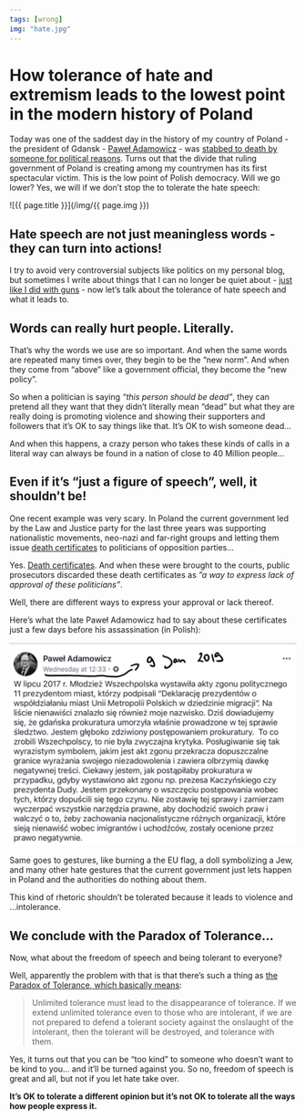 ```yaml
---
tags: [wrong]
img: "hate.jpg"
---
```


# How tolerance of hate and extremism leads to the lowest point in the modern history of Poland

Today was one of the saddest day in the history of my country of Poland - the president of Gdansk - [Paweł Adamowicz](https://en.m.wikipedia.org/wiki/Pawe%C5%82_Adamowicz) - was [stabbed to death by someone for political reasons](https://www.bbc.co.uk/news/world-europe-46867286). Turns out that the divide that ruling government of Poland is creating among my countrymen has its first spectacular victim. This is the low point of Polish democracy. Will we go lower? Yes, we will if we don’t stop the to tolerate the hate speech:
 
<!--More-->

![{{ page.title }}](/img/{{ page.img }})

## Hate speech are not just meaningless words - they can turn into actions!

I try to avoid very controversial subjects like politics on my personal blog, but sometimes I write about things that I can no longer be quiet about - [just like I did with guns](https://sliwinski.com/guns) - now let’s talk about the tolerance of hate speech and what it leads to.

## Words can really hurt people. Literally.

That’s why the words we use are so important. And when the same words are repeated many times over, they begin to be the “new norm”. And when they come from “above” like a government official, they become the “new policy”.

So when a politician is saying *“this person should be dead”*, they can pretend all they want that they didn’t literally mean “dead” but what they are really doing is promoting violence and showing their supporters and followers that it’s OK to say things like that. It’s OK to wish someone dead...

And when this happens, a crazy person who takes these kinds of calls in a literal way can always be found in a nation of close to 40 Million people...

## Even if it’s “just a figure of speech”, well, it shouldn't be!

One recent example was very scary. In Poland the current government led by the Law and Justice party for the last three years was supporting nationalistic movements, neo-nazi and far-right groups and letting them issue [death certificates](https://wiadomosci.dziennik.pl/polityka/artykuly/588770,mlodziez-wszechpolska-akty-politycznego-zgonu-migracja-umorzenie.html) to politicians of opposition parties...

Yes. [Death certificates](http://wroclawuncut.com/2017/07/06/polish-youth-mock-up-dutkiewicz-death-certificate-in-immigration-protest/). And when these were brought to the courts, public prosecutors discarded these death certificates as *”a way to express lack of approval of these politicians”*.

Well, there are different ways to express your approval or lack thereof.

Here’s what the late Paweł Adamowicz had to say about these certificates just a few days before his assassination (in Polish): 

![How tolerance of hate and extremism leads to the lowest point in the modern history of Poland 2](/img/hate-2.jpg)

Same goes to gestures, like burning a the EU flag, a doll symbolizing a Jew, and many other hate gestures that the current government just lets happen in Poland and the authorities do nothing about them.

This kind of rhetoric shouldn’t be tolerated because it leads to violence and ...intolerance.

## We conclude with the Paradox of Tolerance...

Now, what about the freedom of speech and being tolerant to everyone?

Well, apparently the problem with that is that there’s such a thing as [the Paradox of Tolerance, which basically means](https://en.m.wikipedia.org/wiki/Paradox_of_tolerance):

> Unlimited tolerance must lead to the disappearance of tolerance. If we extend unlimited tolerance even to those who are intolerant, if we are not prepared to defend a tolerant society against the onslaught of the intolerant, then the tolerant will be destroyed, and tolerance with them.

Yes, it turns out that you can be “too kind” to someone who doesn’t want to be kind to you... and it’ll be turned against you. So no, freedom of speech is great and all, but not if you let hate take over.

**It’s OK to tolerate a different opinion but it’s not OK to tolerate all the ways how people express it.**



[n]: https://michael.gratis/nozbe
[p]: /podcast